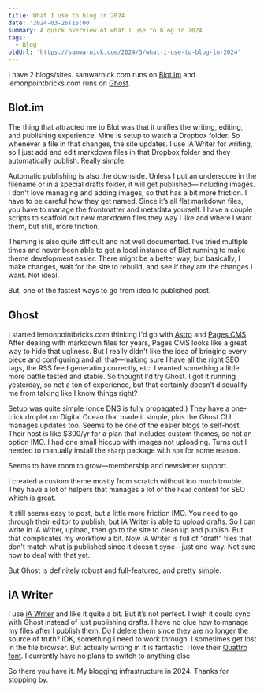 ```yaml
---
title: What I use to blog in 2024
date: '2024-03-26T16:00'
summary: A quick overview of what I use to blog in 2024
tags:
  - Blog
oldUrl: 'https://samwarnick.com/2024/3/what-i-use-to-blog-in-2024'
---
```


I have 2 blogs/sites. samwarnick.com runs on [Blot.im](https://blot.im) and lemonpointbricks.com runs on [Ghost](https://ghost.org).

## Blot.im

The thing that attracted me to Blot was that it unifies the writing, editing, and publishing experience. Mine is setup to watch a Dropbox folder. So whenever a file in that changes, the site updates. I use iA Writer for writing, so I just add and edit markdown files in that Dropbox folder and they automatically publish. Really simple.

Automatic publishing is also the downside. Unless I put an underscore in the filename or in a special drafts folder, it will get published—including images. I don't love managing and adding images, so that has a bit more friction. I have to be careful how they get named. Since it’s all flat markdown files, you have to manage the frontmatter and metadata yourself. I have a couple scripts to scaffold out new markdown files they way I like and where I want them, but still, more friction.

Theming is also quite difficult and not well documented. I’ve tried multiple times and never been able to get a local instance of Blot running to make theme development easier. There might be a better way, but basically, I make changes, wait for the site to rebuild, and see if they are the changes I want. Not ideal.

But, one of the fastest ways to go from idea to published post.

## Ghost

I started lemonpointbricks.com thinking I'd go with [Astro](https://astro.build) and [Pages CMS](https://pagescms.org). After dealing with markdown files for years, Pages CMS looks like a great way to hide that ugliness. But I really didn't like the idea of bringing every piece and configuring and all that—making sure I have all the right SEO tags, the RSS feed generating correctly, etc. I wanted something a little more battle tested and stable. So thought I'd try Ghost. I got it running yesterday, so not a ton of experience, but that certainly doesn’t disqualify me from talking like I know things right?

Setup was quite simple (once DNS is fully propagated.) They have a one-click droplet on Digital Ocean that made it simple, plus the Ghost CLI manages updates too. Seems to be one of the easier blogs to self-host. Their host is like $300/yr for a plan that includes custom themes, so not an option IMO. I had one small hiccup with images not uploading. Turns out I needed to manually install the `sharp` package with `npm` for some reason.

Seems to have room to grow—membership and newsletter support.

I created a custom theme mostly from scratch without too much trouble. They have a lot of helpers that manages a lot of the `head` content for SEO which is great.

It still seems easy to post, but a little more friction IMO. You need to go through their editor to publish, but iA Writer is able to upload drafts. So I can write in iA Writer, upload, then go to the site to clean up and publish. But that complicates my workflow a bit. Now iA Writer is full of "draft" files that don't match what is published since it doesn't sync—just one-way. Not sure how to deal with that yet.

But Ghost is definitely robust and full-featured, and pretty simple.

## iA Writer

I use [iA Writer](https://ia.net/writer) and like it quite a bit. But it’s not perfect. I wish it could sync with Ghost instead of just publishing drafts. I have no clue how to manage my files after I publish them. Do I delete them since they are no longer the source of truth? IDK, something I need to work through. I sometimes get lost in the file browser. But actually writing in it is fantastic. I love their [Quattro font](https://github.com/iaolo/iA-Fonts). I currently have no plans to switch to anything else.

So there you have it. My blogging infrastructure in 2024. Thanks for stopping by.
